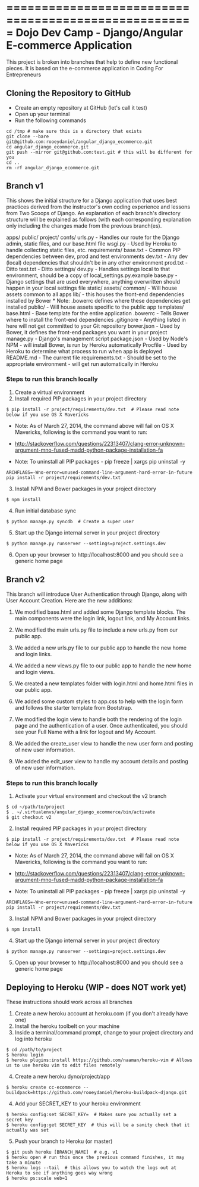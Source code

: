 =====================================================
Dojo Dev Camp - Django/Angular E-commerce Application
=====================================================

This project is broken into branches that help to define
new functional pieces.  It is based on the e-commerce
application in Coding For Entrepreneurs

Cloning the Repository to GitHub
--------------------------------
- Create an empty repository at GitHub (let's call it test)
- Open up your terminal
- Run the following commands

```
cd /tmp # make sure this is a directory that exists
git clone --bare git@github.com:rooeydaniel/angular_django_ecommerce.git
cd angular_django_ecommerce.git
git push --mirror git@github.com:test.git # this will be different for you
cd ..
rm -rf angular_django_ecommerce.git
```

Branch v1
---------
This shows the initial structure for a Django application that uses
best practices derived from the instructor's own coding experience
and lessons from Two Scoops of Django.  An explanation of each branch's
directory structure will be explained as follows (with each corresponding
explanation only including the changes made from the previous branch(es).

apps/
    public/
    project/
        confs/
            urls.py                     - Handles our route for the Django admin, static files, and our base.html file
            wsgi.py                     - Used by Heroku to handle collecting static files, etc.
        requirements/
            base.txt                    - Common PIP dependencies between dev, prod and test environments
            dev.txt                     - Any dev (local) dependencies that shouldn't be in any other environment
            prod.txt                    - Ditto
            test.txt                    - Ditto
        settings/
            dev.py                      - Handles settings local to that environment, should be a copy of local_settings.py.example
            base.py                     - Django settings that are used everywhere, anything overwritten should happen in your local settings file
    static/
        assets/
            common/                     - Will house assets common to all apps
                lib/                    - this houses the front-end dependencies installed by Bower
                                        * Note: .bowerrc defines where these dependencies get installed
            public/                     - Will house assets specific to the public app
        templates/
            base.html                   - Base template for the entire application
    .bowerrc                            - Tells Bower where to install the front-end dependencies
    .gitignore                          - Anything listed in here will not get committed to your Git repository
    bower.json                          - Used by Bower, it defines the front-end packages you want in your project
    manage.py                           - Django's management script
    package.json                        - Used by Node's NPM - will install Bower, is run by Heroku automatically
    Procfile                            - Used by Heroku to determine what process to run when app is deployed
    README.md                           - The current file
    requirements.txt                    - Should be set to the appropriate environment - will get run automatically in Heroku

### Steps to run this branch locally
1. Create a virtual environment
2. Install required PIP packages in your project directory

```
$ pip install -r project/requirements/dev.txt  # Please read note below if you use OS X Mavericks
```

* Note: As of March 27, 2014, the command above will fail on OS X Mavericks, following is the command you want to run:
* http://stackoverflow.com/questions/22313407/clang-error-unknown-argument-mno-fused-madd-python-package-installation-fa

* Note: To uninstall all PIP packages - pip freeze | xargs pip uninstall -y

```
ARCHFLAGS=-Wno-error=unused-command-line-argument-hard-error-in-future pip install -r project/requirements/dev.txt
```

3. Install NPM and Bower packages  in your project directory

```
$ npm install
```

4. Run initial database sync

```
$ python manage.py syncdb  # Create a super user
```

5. Start up the Django internal server in your project directory

```
$ python manage.py runserver --settings=project.settings.dev
```

6. Open up your browser to http://localhost:8000 and you should see a generic home page

Branch v2
---------
This branch will introduce User Authentication through Django, along with User Account Creation.
Here are the new additions:

1. We modified base.html and added some Django template blocks.  The main components were the login link, logout link,
and My Account links.

2. We modified the main urls.py file to include a new urls.py from our public app.

3. We added a new urls.py file to our public app to handle the new home and login links.

4. We added a new views.py file to our public app to handle the new home and login views.

5. We created a new templates folder with login.html and home.html files in our public app.

6. We added some custom styles to app.css to help with the login form and follows the starter template from Bootstrap.

7. We modified the login view to handle both the rendering of the login page and the authentication of a user.  Once
authenticated, you should see your Full Name with a link for logout and My Account.

8. We added the create_user view to handle the new user form and posting of new user information.

9. We added the edit_user view to handle my account details and posting of new user information.

### Steps to run this branch locally
1. Activate your virtual environment and checkout the v2 branch

```
$ cd ~/path/to/project
$ . ~/.virtualenvs/angular_django_ecommerce/bin/activate
$ git checkout v2
```

2. Install required PIP packages in your project directory

```
$ pip install -r project/requirements/dev.txt  # Please read note below if you use OS X Mavericks
```

* Note: As of March 27, 2014, the command above will fail on OS X Mavericks, following is the command you want to run:
* http://stackoverflow.com/questions/22313407/clang-error-unknown-argument-mno-fused-madd-python-package-installation-fa

* Note: To uninstall all PIP packages - pip freeze | xargs pip uninstall -y

```
ARCHFLAGS=-Wno-error=unused-command-line-argument-hard-error-in-future pip install -r project/requirements/dev.txt
```

3. Install NPM and Bower packages  in your project directory

```
$ npm install
```

4. Start up the Django internal server in your project directory

```
$ python manage.py runserver --settings=project.settings.dev
```

5. Open up your browser to http://localhost:8000 and you should see a generic home page

Deploying to Heroku (WIP - does NOT work yet)
---------------------------------------------
These instructions should work across all branches

1. Create a new heroku account at heroku.com (if you don't already have one)
2. Install the heroku toolbelt on your machine
3. Inside a terminal/command prompt, change to your project directory and log into heroku

```
$ cd /path/to/project
$ heroku login
$ heroku plugins:install https://github.com/naaman/heroku-vim # Allows us to use heroku vim to edit files remotely
```

4. Create a new heroku dyno/project/app

```
$ heroku create cc-ecommerce --buildpack=https://github.com/rooeydaniel/heroku-buildpack-django.git
```

4. Add your SECRET_KEY to your heroku environment

```
$ heroku config:set SECRET_KEY=  # Makes sure you actually set a secret key
$ heroku config:get SECRET_KEY  # this will be a sanity check that it actually was set
```

5. Push your branch to Heroku (or master)

```
$ git push heroku [BRANCH_NAME]  # e.g. v1
$ heroku open # run this once the previous command finishes, it may take a minute
$ heroku logs --tail  # this allows you to watch the logs out at Heroku to see if anything goes way wrong
$ heroku ps:scale web=1
```